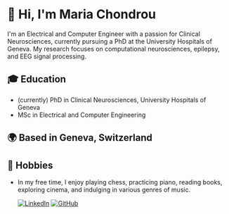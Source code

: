 # 👋 Hi, I'm Maria Chondrou

I'm an Electrical and Computer Engineer with a passion for Clinical Neurosciences, currently pursuing a PhD at the University Hospitals of Geneva. My research focuses on computational neurosciences, epilepsy, and EEG signal processing.

## 🎓 Education
- (currently) PhD in Clinical Neurosciences, University Hospitals of Geneva
- MSc in Electrical and Computer Engineering

## 🌍 Based in Geneva, Switzerland

## 🎵 Hobbies
- In my free time, I enjoy playing chess, practicing piano, reading books, exploring cinema, and indulging in various genres of music.

  [![LinkedIn](https://raw.githubusercontent.com/danielcranney/readme-generator/main/public/icons/socials/linkedin.svg)](https://www.linkedin.com/in/maria-chondrou-39852827b/) [![GitHub](https://raw.githubusercontent.com/danielcranney/readme-generator/main/public/icons/socials/github.svg)](https://www.github.com/MariaNefeli)

